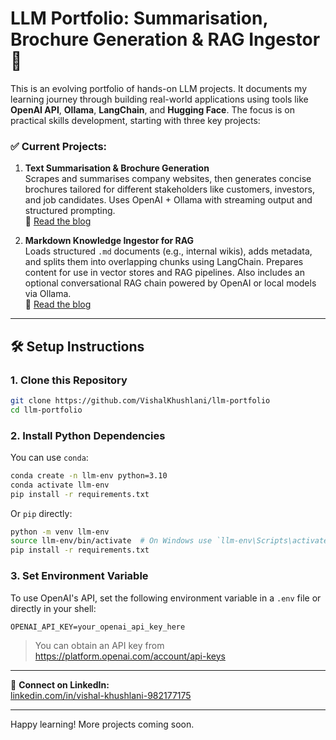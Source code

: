 
# LLM Portfolio: Summarisation, Brochure Generation & RAG Ingestor 🚀

This is an evolving portfolio of hands-on LLM projects. It documents my learning journey through building real-world applications using tools like **OpenAI API**, **Ollama**, **LangChain**, and **Hugging Face**. The focus is on practical skills development, starting with three key projects:

### ✅ Current Projects:

1. **Text Summarisation & Brochure Generation**  
   Scrapes and summarises company websites, then generates concise brochures tailored for different stakeholders like customers, investors, and job candidates. Uses OpenAI + Ollama with streaming output and structured prompting.  
   📖 [Read the blog](https://medium.com/@vishalkhushlani123/building-with-llms-intelligent-web-scraping-ai-powered-brochures-f93c618c0087)

2. **Markdown Knowledge Ingestor for RAG**  
   Loads structured `.md` documents (e.g., internal wikis), adds metadata, and splits them into overlapping chunks using LangChain. Prepares content for use in vector stores and RAG pipelines. Also includes an optional conversational RAG chain powered by OpenAI or local models via Ollama.  
   📖 [Read the blog](https://medium.com/@vishalkhushlani123/building-a-markdown-knowledge-ingestor-for-rag-with-langchain-ba201515f6c4)

---

## 🛠️ Setup Instructions

### 1. Clone this Repository
```bash
git clone https://github.com/VishalKhushlani/llm-portfolio
cd llm-portfolio
```

### 2. Install Python Dependencies

You can use `conda`:
```bash
conda create -n llm-env python=3.10
conda activate llm-env
pip install -r requirements.txt
```

Or `pip` directly:
```bash
python -m venv llm-env
source llm-env/bin/activate  # On Windows use `llm-env\Scripts\activate`
pip install -r requirements.txt
```

### 3. Set Environment Variable

To use OpenAI's API, set the following environment variable in a `.env` file or directly in your shell:

```
OPENAI_API_KEY=your_openai_api_key_here
```

> You can obtain an API key from https://platform.openai.com/account/api-keys

---

🔗 **Connect on LinkedIn:**  
[linkedin.com/in/vishal-khushlani-982177175](https://www.linkedin.com/in/vishal-khushlani-982177175/)

---

Happy learning! More projects coming soon.
